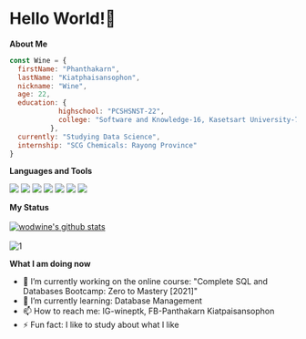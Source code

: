 <h1> Hello World!👋 </h1>

**About Me**  

```javascript
const Wine = {
  firstName: "Phanthakarn",
  lastName: "Kiatphaisansophon",
  nickname: "Wine",
  age: 22,
  education: {
            highschool: "PCSHSNST-22",
            college: "Software and Knowledge-16, Kasetsart University-78",
          },
  currently: "Studying Data Science",
  internship: "SCG Chemicals: Rayong Province"
}
```

**Languages and Tools** </br>   

<img src="https://img.shields.io/badge/python%20-%2314354C.svg?&style=for-the-badge&logo=python&logoColor=white"/> <img src="https://img.shields.io/badge/java-%23E34F26.svg?&style=for-the-badge&logo=java&logoColor=white"/> <img src="https://img.shields.io/badge/Pandas-%23563D7C.svg?&style=for-the-badge&logo=pandas&logoColor=white"/> <img src="https://img.shields.io/badge/SKLearn-%23ED8B00.svg?&style=for-the-badge&logo=scikit-learn&logoColor=white"/> <img src="https://img.shields.io/badge/NumPy-%2314354C.svg?&style=for-the-badge&logo=NumPy&logoColor=white"/> <img src="https://img.shields.io/badge/Tensorflow-%23E34F26.svg?&style=for-the-badge&logo=TensorFlow&logoColor=white"/> <img src="https://img.shields.io/badge/Jupyter-%23ED8B00.svg?&style=for-the-badge&logo=Jupyter&logoColor=white"/>

**My Status** </br>        
[![wodwine's github stats](https://github-readme-stats.vercel.app/api?username=wodwine&theme=algolia)](https://github.com/wodwine/github-readme-stats) </br>   
![1](https://github-readme-stats.vercel.app/api/top-langs/?username=wodwine&theme=algolia&layout=compact)

**What I am doing now**

- 🔭 I’m currently working on the online course: "Complete SQL and Databases Bootcamp: Zero to Mastery [2021]"
- 🌱 I’m currently learning: Database Management
- 📫 How to reach me: IG-wineptk, FB-Panthakarn Kiatpaisansophon
- ⚡ Fun fact: I like to study about what I like
